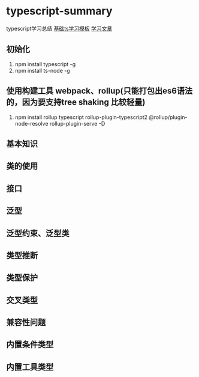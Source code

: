 # typescript-summary
typescript学习总结
[基础ts学习模板](https://github.com/zhangli20080808/ts-parcel-template)
[学习文章](https://juejin.cn/post/6989796543880495135#heading-2)
## 初始化
1. npm install typescript -g 
2. npm install ts-node -g 
## 使用构建工具 webpack、rollup(只能打包出es6语法的，因为要支持tree shaking 比较轻量)
1. npm install rollup typescript rollup-plugin-typescript2 @rollup/plugin-node-resolve rollup-plugin-serve -D

## 基本知识
## 类的使用
## 接口
## 泛型
## 泛型约束、泛型类
## 类型推断
## 类型保护
## 交叉类型
## 兼容性问题
## 内置条件类型
## 内置工具类型

